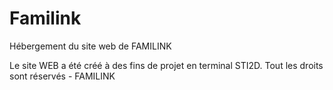 # Familink
Hébergement du site web de FAMILINK

Le site WEB a été créé à des fins de projet en terminal STI2D.
Tout les droits sont réservés - FAMILINK
